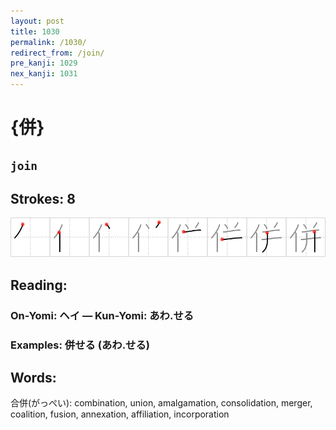```yaml
---
layout: post
title: 1030
permalink: /1030/
redirect_from: /join/
pre_kanji: 1029
nex_kanji: 1031
---
```


# {併}

## `join`

## Strokes: 8

<div class="stroke"><img src="../images/E4BDB5.png" /></div>

## Reading:

### On-Yomi: ヘイ &mdash; Kun-Yomi: あわ.せる

### Examples: 併せる (あわ.せる)

## Words:

合併(がっぺい): combination, union, amalgamation, consolidation, merger, coalition, fusion, annexation, affiliation, incorporation
